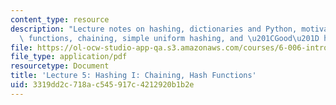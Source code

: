 ```yaml
---
content_type: resource
description: "Lecture notes on hashing, dictionaries and Python, motivation, hash\
  \ functions, chaining, simple uniform hashing, and \u201CGood\u201D hash functions."
file: https://ol-ocw-studio-app-qa.s3.amazonaws.com/courses/6-006-introduction-to-algorithms-spring-2008/3319dd2c718ac545917c4212920b1b2e_lec5.pdf
file_type: application/pdf
resourcetype: Document
title: 'Lecture 5: Hashing I: Chaining, Hash Functions'
uid: 3319dd2c-718a-c545-917c-4212920b1b2e
---
```

